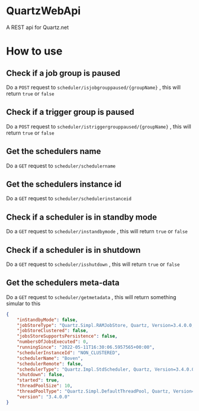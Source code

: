 # QuartzWebApi
A REST api for Quartz.net

How to use
==========

## Check if a job group is paused

Do a `POST` request to `scheduler/isjobgrouppaused/{groupName}` , this will return `true` or `false`

## Check if a trigger group is paused

Do a `POST` request to `scheduler/istriggergrouppaused/{groupName}` , this will return `true` or `false`

## Get the schedulers name

Do a `GET` request to `scheduler/schedulername`

## Get the schedulers instance id

Do a `GET` request to `scheduler/schedulerinstanceid`

## Check if a scheduler is in standby mode

Do a `GET` request to `scheduler/instandbymode` , this will return `true` or `false`

## Check if a scheduler is in shutdown

Do a `GET` request to `scheduler/isshutdown` , this will return `true` or `false`

## Get the schedulers meta-data

Do a `GET` request to `scheduler/getmetadata` , this will return something simular to this

```json
{
	"inStandbyMode": false,
	"jobStoreType": "Quartz.Simpl.RAMJobStore, Quartz, Version=3.4.0.0, Culture=neutral, PublicKeyToken=f6b8c98a402cc8a4",
	"jobStoreClustered": false,
	"jobsStoreSupportsPersistence": false,
	"numbersOfJobsExecuted": 0,
	"runningSince": "2022-05-11T16:30:06.5957565+00:00",
	"schedulerInstanceId": "NON_CLUSTERED",
	"schedulerName": "Boven",
	"schedulerRemote": false,
	"schedulerType": "Quartz.Impl.StdScheduler, Quartz, Version=3.4.0.0, Culture=neutral, PublicKeyToken=f6b8c98a402cc8a4",
	"shutdown": false,
	"started": true,
	"threadPoolSize": 10,
	"threadPoolType": "Quartz.Simpl.DefaultThreadPool, Quartz, Version=3.4.0.0, Culture=neutral, PublicKeyToken=f6b8c98a402cc8a4",
	"version": "3.4.0.0"
}
```
